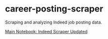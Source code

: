 # career-posting-scraper
Scraping and analyzing Indeed job posting data.

[Main Notebook: Indeed Scraper Updated](./Indeed%20Scraper%20Updated.ipynb)
